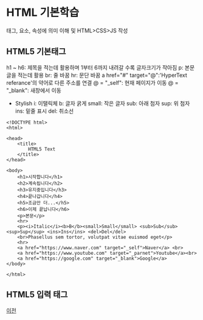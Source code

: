# HTML 기본학습

태그, 요소, 속성에 의미 이해 및 HTML>CSS>JS 작성

## HTML5 기본태그

h1 ~ h6: 제목을 적는데 활용하며 1부터 6까지 내려갈 수록 글자크기가 작아짐 
p: 본문 글을 적는데 활용
br: 줄 바꿈
hr: 문단 바꿈
a href="#" target="@":'HyperText referance'의 약어로 다른 주소를 연결
@ = "_self": 현재 페이지가 이동
@ = "_blank": 새창에서 이동

+ Stylish
i: 이탤릭체
b: 글자 굵게
small: 작은 글자
sub: 아래 첨자
sup: 위 첨자
ins: 밑줄 표시
del: 취소선 

```
<!DOCTYPE html>
<html>

<head>
    <title>
        HTML5 Text
    </title>
</head>

<body>
    <h1>시작합니다</h1>
    <h2>계속됩니다</h2>
    <h3>유지중입니다</h3>
    <h4>끝나갑니다</h4>
    <h5>조금만 더...</h5>
    <h6>이제 끝납니다</h6>
    <p>본문</p>
    <hr>
    <p><i>Italic</i><b>B</b><small>Small</small> <sub>Sub</sub> <sup>Sup</sup> <ins>Ins</ins> <del>Del</del>
    <br>Phasellus sem tortor, volutpat vitae euismod eget</p>
    <hr>
    <a href="https://www.naver.com" target="_self">Naver</a> <br>
    <a href="https://www.youtube.com" target="_parnet">Youtube</a><br>
    <a href="https://google.com" target="_blank">Google</a>
</body>

</html>
```


## HTML5 입력 태그

[이전](https://github.com/kg4543/StudyHtml)
